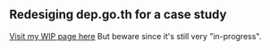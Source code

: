 ## Redesiging dep.go.th for a case study
[Visit my WIP page here](dep.go.th/home.html) <span>But beware since it's still very "in-progress".</span>
